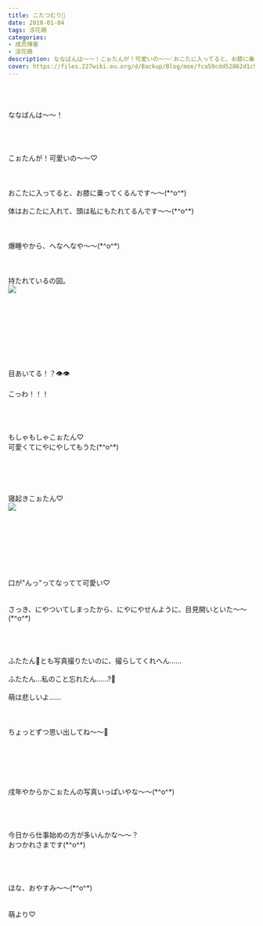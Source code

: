 ```yaml
---
title: こたつむり🐩
date: 2018-01-04
tags: 涼花萌
categories: 
- 成员博客
- 涼花萌
description: ななばんは〜〜！こぉたんが！可愛いの〜〜♡おこたに入ってると、お膝に乗ってくるんです〜〜(*^o^*)体はおこたに入れて、頭は私にもたれてるんです〜〜(*^o^*)爆睡やから、...
cover: https://files.227wiki.eu.org/d/Backup/Blog/moe/fca59cdd52862d1c9dc21c387e679.jpg 
---
```

<div class="blog_detail__main">
<br/>
<br/>
<br/>
ななばんは〜〜！<br/>
<br/>
<br/>
<br/>
<br/>
こぉたんが！可愛いの〜〜♡<br/>
<br/>
<br/>
<br/>
おこたに入ってると、お膝に乗ってくるんです〜〜(*^o^*)<br/>
<br/>
体はおこたに入れて、頭は私にもたれてるんです〜〜(*^o^*)<br/>
<br/>
<br/>
<br/>
爆睡やから、へなへなや〜〜(*^o^*)<br/>
<br/>
<br/>
<br/>
持たれているの図。<br/>
<img src="https://files.227wiki.eu.org/d/Backup/Blog/moe/fca59cdd52862d1c9dc21c387e679.jpg"><br/>
<br/>
<br/>
<br/>
<br/>
<br/>
<br/>
<br/>
<br/>
<br/>
目あいてる！？👁👁<br/>
<br/>
こっわ！！！<br/>
<br/>
<br/>
<br/>
<br/>
もしゃもしゃこぉたん♡<br/>
可愛くてにやにやしてもうた(*^o^*)<br/>
<br/>
<br/>
<br/>
<br/>
<br/>
寝起きこぉたん♡<br/>
<img src="https://files.227wiki.eu.org/d/Backup/Blog/moe/fca59cdd52862d1c9dc21c387e679-01.jpg"><br/>
<br/>
<br/>
<br/>
<br/>
<br/>
<br/>
<br/>
<br/>
口が"んっ"ってなってて可愛い♡<br/>
<br/>
<br/>
さっき、にやついてしまったから、にやにやせんように、目見開いといた〜〜(*^o^*)<br/>
<br/>
<br/>
<br/>
<br/>
ふたたん🐥とも写真撮りたいのに、撮らしてくれへん……<br/>
<br/>
ふたたん…私のこと忘れたん……?🐥<br/>
<br/>
萌は悲しいよ……<br/>
<br/>
<br/>
<br/>
ちょっとずつ思い出してね〜〜🌝<br/>
<br/>
<br/>
<br/>
<br/>
<br/>
<br/>
戌年やからかこぉたんの写真いっぱいやな〜〜(*^o^*)<br/>
<br/>
<br/>
<br/>
<br/>
今日から仕事始めの方が多いんかな〜〜？<br/>
おつかれさまです(*^o^*)<br/>
<br/>
<br/>
<br/>
<br/>
ほな、おやすみ〜〜(*^o^*)<br/>
<br/>
<br/>
萌より♡
<!--twitter-->

<!--//twitter-->
</img></img></div>
